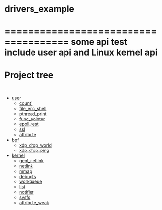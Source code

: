 # drivers_example
=====================================
some api test
include user api and Linux kernel api
=====================================
# Project tree

.
 * [user](./user)
   * [count1](./user/count1)
   * [file_enc_shell](./user/file_enc_shell)
   * [pthread_print](./user/pthread_print)
   * [func_pointer](./user/func_pointer)
   * [epoll_test](./user/epoll_test)
   * [ssl](./user/ssl)
   * [attribute](./user/attribute)
 * [bpf](./bpf)
   * [xdp_drop_world](./bpf/xdp_drop_world)
   * [xdp_drop_ping](./bpf/xdp_drop_ping)
 * [kernel](./kernel)
   * [genl_netlink](./kernel/genl_netlink)
   * [netlink](./kernel/netlink)
   * [mmap](./kernel/mmap)
   * [debugfs](./kernel/debugfs)
   * [workqueue](./kernel/workqueue)
   * [list](./kernel/list)
   * [notifier](./kernel/notifier)
   * [sysfs](./kernel/sysfs)
   * [attribute_weak](./kernel/attribute_weak)
